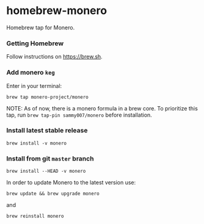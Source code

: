 # homebrew-monero

Homebrew tap for Monero.

### Getting Homebrew

Follow instructions on https://brew.sh.

### Add monero `keg`

Enter in your terminal:

```
brew tap monero-project/monero
```

NOTE: As of now, there is a monero formula in a brew core. To prioritize this tap, run `brew tap-pin sammy007/monero` before installation.

### Install latest stable release

```
brew install -v monero
```

### Install from git `master` branch

```
brew install --HEAD -v monero
```

In order to update Monero to the latest version use:

```
brew update && brew upgrade monero
```

and

```
brew reinstall monero
```
